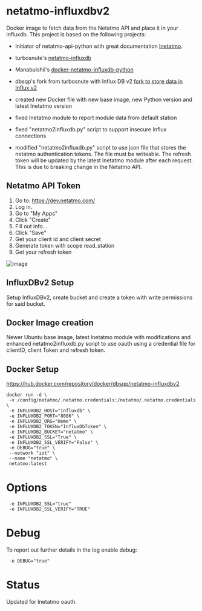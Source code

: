 # netatmo-influxdbv2
Docker image to fetch data from the Netatmo API and place it in your influxdb. This project is based on the following projects: 
* Initiator of netatmo-api-python with great documentation [lnetatmo](https://github.com/philippelt/netatmo-api-python).
* turbosnute's [netatmo-influxdb](https://github.com/turbosnute/netatmo-influxdb)
* Manabuishii's [docker-netatmo-influxdb-python](https://github.com/manabuishii/docker-netatmo-influxdb-python)
* dbsqp's fork from turbosnute with Influx DB v2 [fork to store data in Influx v2](https://github.com/dbsqp/netatmo-influxdbv2)

* created new Docker file with new base image, new Python version and latest lnetatmo version
* fixed lnetatmo module to report module data from default station
* fixed "netatmo2influxdb.py" script to support insecure Influx connections
* modified "netatmo2influxdb.py" script to use json file that stores the netatmo authentication tokens. The file must be writeable. The refresh token will be updated by the latest lnetatmo module after each request. This is due to breaking change in the Netatmo API.

  

## Netatmo API Token
1. Go to: https://dev.netatmo.com/
2. Log in.
3. Go to "My Apps"
4. Click "Create"
4. Fill out info...
5. Click "Save"
6. Get your client id and client secret
7. Generate token with scope read_station
8. Get your refresh token


![image](https://github.com/user-attachments/assets/3fbffbd2-3726-4d65-a77e-5134e8b5e923)




## InfluxDBv2 Setup

Setup InfluxDBv2, create bucket and create a token with write permissions for said bucket. 

## Docker Image creation
Newer Ubuntu base image, latest lnetatmo module with modifications and enhanced netatmo2influxdb.py script to use oauth using a credential file for clientID, client Token and refresh token. 


## Docker Setup
https://hub.docker.com/repository/docker/dbsqp/netatmo-influxdbv2
```
docker run -d \
 -v /config/netatmo/.netatmo.credentials:/netatmo/.netatmo.credentials \
 -e INFLUXDB2_HOST="influxdb" \
 -e INFLUXDB2_PORT="8086" \
 -e INFLUXDB2_ORG="Home" \
 -e INFLUXDB2_TOKEN="InfluxDbToken" \
 -e INFLUXDB2_BUCKET="netatmo" \
 -e INFLUXDB2_SSL="True" \
 -e INFLUXDB2_SSL_VERIFY="False" \
 -e DEBUG="true" \
 --network "iot" \
 --name "netatmo" \
 netatmo:latest
```

# Options
```
 -e INFLUXDB2_SSL="true"
 -e INFLUXDB2_SSL_VERIFY="TRUE"
```

# Debug
To report out further details in the log enable debug:
```
 -e DEBUG="true"
```
# Status
Updated for lnetatmo oauth.
